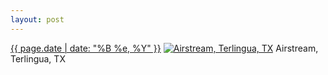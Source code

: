 ```yaml
---
layout: post
---
```


<p>
  <time><a href="/593">{{ page.date | date: "%B %e, %Y" }}</a></time>
  <a href="/593"><img src="{{ site.assets_url }}/593-480.jpg" srcset="{{ site.assets_url }}/593-240.jpg 240w, {{ site.assets_url }}/593-480.jpg 480w, {{ site.assets_url }}/593-720.jpg 720w, {{ site.assets_url }}/593-960.jpg 960w" sizes="(min-width: 700px) 50vw, calc(100vw - 2rem)" alt="Airstream, Terlingua, TX" /></a>
  <span>Airstream, Terlingua, TX</span>
</p>
